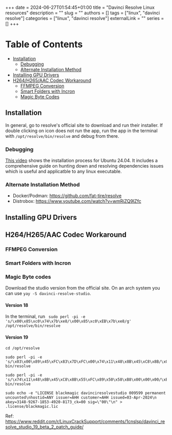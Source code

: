 +++ 
date = 2024-06-27T01:54:45+01:00
title = "Davinci Resolve Linux resources"
description = ""
slug = ""
authors = []
tags = ["linux", "davinci resolve"]
categories = ["linux", "davinci resolve"]
externalLink = ""
series = []
+++

# Table of Contents

- [Installation](#installation)
  - [Debugging](#Debugging)
  - [Alternate Installation Method](#AlternateInstallationMethod)
- [Installing GPU Drivers](#InstallingGPUDrivers)
- [H264/H265/AAC Codec Workaround](#H264/H265/AACCodecWorkaround)
  - [FFMPEG Conversion](#FFMPEGConversion)
  - [Smart Folders with Incron](#SmartFolderswithIncron)
  - [Magic Byte Codes](#MagicByteCodes)

## Installation

In general, go to resolve's official site to download and run their installer. If double clicking on icon does not run the app, run the app in the terminal with `/opt/resolve/bin/resolve` and debug from there.

### Debugging

[This video](https://www.youtube.com/watch?v=Y87MFmcy3lc) shows the installation process for Ubuntu 24.04. It includes a comprehensive guide on hunting down and resolving dependencies issues which is useful and applicatble to any linux executable.

### Alternate Installation Method

- Docker/Podman: https://github.com/fat-tire/resolve
- Distrobox: https://www.youtube.com/watch?v=wmRiZQ9IZfc

## Installing GPU Drivers

## H264/H265/AAC Codec Workaround

### FFMPEG Conversion

### Smart Folders with Incron

### Magic Byte codes

Download the studio version from the official site. On an arch system you can use `yay -S davinci-resolve-studio`.

#### Version 18

In the terminal, run ` sudo perl -pi -e 's/\x00\x85\xc0\x74\x7b\xe8/\x00\x85\xc0\xEB\x7b\xe8/g' /opt/resolve/bin/resolve`

#### Version 19

```
cd /opt/resolve

sudo perl -pi -e 's/\x03\x00\x89\x45\xFC\x83\x7D\xFC\x00\x74\x11\x48\x8B\x45\xC8\x8B/\x03\x00\x89\x45\xFC\x83\x7D\xFC\x00\xEB\x11\x48\x8B\x45\xC8\x8B/g' bin/resolve

sudo perl -pi -e 's/\x74\x11\x48\x8B\x45\xC8\x8B\x55\xFC\x89\x50\x58\xB8\x00\x00\x00/\xEB\x11\x48\x8B\x45\xC8\x8B\x55\xFC\x89\x50\x58\xB8\x00\x00\x00/g' bin/resolve

sudo echo -e "LICENSE blackmagic davinciresolvestudio 009599 permanent uncounted\nhostid=ANY issuer=AHH customer=AHH issued=03-Apr-2024\n akey=3148-9267-1853-4920-8173_ck=00 sig=\"00\"\n" > .license/blackmagic.lic
```

Ref: https://www.reddit.com/r/LinuxCrackSupport/comments/1cnslsp/davinci_resolve_studio_19_beta_2_patch_guide/
